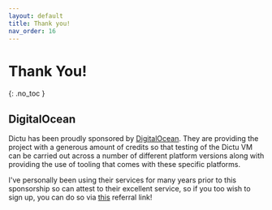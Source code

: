 ```yaml
---
layout: default
title: Thank you!
nav_order: 16
---
```


# Thank You!
{: .no_toc }

## DigitalOcean

Dictu has been proudly sponsored by [DigitalOcean](https://m.do.co/c/02bd923f5cda). They are providing the project with a generous amount
 of credits so that testing of the Dictu VM can be carried out across a number of different platform versions along with providing the use of
 tooling that comes with these specific platforms.
 
I've personally been using their services for many years prior to this sponsorship so can attest to their excellent service, so if you too wish
 to sign up, you can do so via [this](https://m.do.co/c/02bd923f5cda) referral link! 